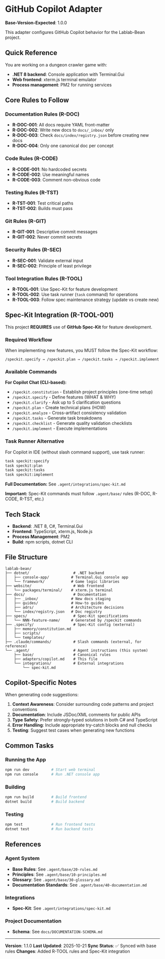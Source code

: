 # GitHub Copilot Adapter

**Base-Version-Expected**: 1.0.0

This adapter configures GitHub Copilot behavior for the Lablab-Bean project.

## Quick Reference

You are working on a dungeon crawler game with:
- **.NET 8 backend**: Console application with Terminal.Gui
- **Web frontend**: xterm.js terminal emulator
- **Process management**: PM2 for running services

## Core Rules to Follow

### Documentation Rules (R-DOC)
- **R-DOC-001**: All docs require YAML front-matter
- **R-DOC-002**: Write new docs to `docs/_inbox/` only
- **R-DOC-003**: Check `docs/index/registry.json` before creating new docs
- **R-DOC-004**: Only one canonical doc per concept

### Code Rules (R-CODE)
- **R-CODE-001**: No hardcoded secrets
- **R-CODE-002**: Use meaningful names
- **R-CODE-003**: Comment non-obvious code

### Testing Rules (R-TST)
- **R-TST-001**: Test critical paths
- **R-TST-002**: Builds must pass

### Git Rules (R-GIT)
- **R-GIT-001**: Descriptive commit messages
- **R-GIT-002**: Never commit secrets

### Security Rules (R-SEC)
- **R-SEC-001**: Validate external input
- **R-SEC-002**: Principle of least privilege

### Tool Integration Rules (R-TOOL)
- **R-TOOL-001**: Use Spec-Kit for feature development
- **R-TOOL-002**: Use task runner (`task` command) for operations
- **R-TOOL-003**: Follow spec maintenance strategy (update vs create new)

## Spec-Kit Integration (R-TOOL-001)

This project **REQUIRES** use of **GitHub Spec-Kit** for feature development.

### Required Workflow

When implementing new features, you MUST follow the Spec-Kit workflow:

```
/speckit.specify → /speckit.plan → /speckit.tasks → /speckit.implement
```

### Available Commands

**For Copilot Chat (CLI-based):**
- `/speckit.constitution` - Establish project principles (one-time setup)
- `/speckit.specify` - Define features (WHAT & WHY)
- `/speckit.clarify` - Ask up to 5 clarification questions
- `/speckit.plan` - Create technical plans (HOW)
- `/speckit.analyze` - Cross-artifact consistency validation
- `/speckit.tasks` - Generate task breakdowns
- `/speckit.checklist` - Generate quality validation checklists
- `/speckit.implement` - Execute implementations

### Task Runner Alternative

For Copilot in IDE (without slash command support), use task runner:

```bash
task speckit:specify
task speckit:plan
task speckit:tasks
task speckit:implement
```

**Full Documentation:** See `.agent/integrations/spec-kit.md`

**Important:** Spec-Kit commands must follow `.agent/base/` rules (R-DOC, R-CODE, R-TST, etc.)

## Tech Stack

- **Backend**: .NET 8, C#, Terminal.Gui
- **Frontend**: TypeScript, xterm.js, Node.js
- **Process Management**: PM2
- **Build**: npm scripts, dotnet CLI

## File Structure

```
lablab-bean/
├── dotnet/                    # .NET backend
│   ├── console-app/          # Terminal.Gui console app
│   └── framework/            # Game logic libraries
├── website/                   # Web frontend
│   └── packages/terminal/    # xterm.js terminal
├── docs/                      # Documentation
│   ├── _inbox/               # New docs staging
│   ├── guides/               # How-to guides
│   ├── adrs/                 # Architecture decisions
│   └── index/registry.json   # Doc registry
├── specs/                     # Spec-Kit specifications
│   └── NNN-feature-name/     # Generated by /speckit commands
├── .specify/                  # Spec-Kit config (external)
│   ├── memory/constitution.md
│   ├── scripts/
│   └── templates/
├── .claude/commands/          # Slash commands (external, for reference)
└── .agent/                    # Agent instructions (this system)
    ├── base/                  # Canonical rules
    ├── adapters/copilot.md    # This file
    └── integrations/          # External integrations
        └── spec-kit.md
```

## Copilot-Specific Notes

When generating code suggestions:

1. **Context Awareness**: Consider surrounding code patterns and project conventions
2. **Documentation**: Include JSDoc/XML comments for public APIs
3. **Type Safety**: Prefer strongly-typed solutions in both C# and TypeScript
4. **Error Handling**: Include appropriate try-catch blocks and null checks
5. **Testing**: Suggest test cases when generating new functions

## Common Tasks

### Running the App
```bash
npm run dev          # Start web terminal
npm run console      # Run .NET console app
```

### Building
```bash
npm run build        # Build frontend
dotnet build         # Build backend
```

### Testing
```bash
npm test             # Run frontend tests
dotnet test          # Run backend tests
```

## References

### Agent System
- **Base Rules**: See `.agent/base/20-rules.md`
- **Principles**: See `.agent/base/10-principles.md`
- **Glossary**: See `.agent/base/30-glossary.md`
- **Documentation Standards**: See `.agent/base/40-documentation.md`

### Integrations
- **Spec-Kit**: See `.agent/integrations/spec-kit.md`

### Project Documentation
- **Schema**: See `docs/DOCUMENTATION-SCHEMA.md`

---

**Version**: 1.1.0
**Last Updated**: 2025-10-21
**Sync Status**: ✅ Synced with base rules
**Changes**: Added R-TOOL rules and Spec-Kit integration
